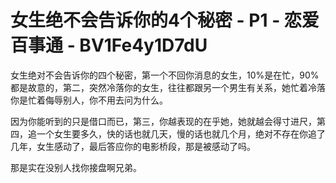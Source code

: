 # 女生绝不会告诉你的4个秘密 - P1 - 恋爱百事通 - BV1Fe4y1D7dU

女生绝对不会告诉你的四个秘密，第一个不回你消息的女生，10%是在忙，90%都是故意的，第二，突然冷落你的女生，往往都跟另一个男生有关系，她忙着冷落你是忙着侮辱别人，你不用去问为什么。

因为你能听到的只是借口而已，第三，你越表现的在乎她，她就越会得寸进尺，第四，追一个女生要多久，快的话也就几天，慢的话也就几个月，绝对不存在你追了几年，女生感动了，最后答应你的电影桥段，那是被感动了吗。

那是实在没别人找你接盘啊兄弟。
